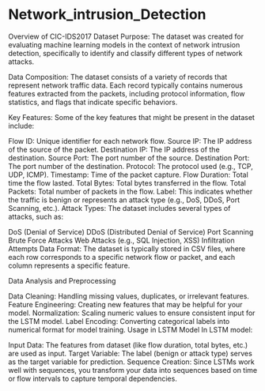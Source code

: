 # Network_intrusion_Detection
Overview of CIC-IDS2017 Dataset
Purpose: The dataset was created for evaluating machine learning models in the context of network intrusion detection, specifically to identify and classify different types of network attacks.

Data Composition: The dataset consists of a variety of records that represent network traffic data. Each record typically contains numerous features extracted from the packets, including protocol information, flow statistics, and flags that indicate specific behaviors.

Key Features: Some of the key features that might be present in the dataset include:

Flow ID: Unique identifier for each network flow.
Source IP: The IP address of the source of the packet.
Destination IP: The IP address of the destination.
Source Port: The port number of the source.
Destination Port: The port number of the destination.
Protocol: The protocol used (e.g., TCP, UDP, ICMP).
Timestamp: Time of the packet capture.
Flow Duration: Total time the flow lasted.
Total Bytes: Total bytes transferred in the flow.
Total Packets: Total number of packets in the flow.
Label: This indicates whether the traffic is benign or represents an attack type (e.g., DoS, DDoS, Port Scanning, etc.).
Attack Types: The dataset includes several types of attacks, such as:

DoS (Denial of Service)
DDoS (Distributed Denial of Service)
Port Scanning
Brute Force Attacks
Web Attacks (e.g., SQL Injection, XSS)
Infiltration Attempts
Data Format: The dataset is typically stored in CSV files, where each row corresponds to a specific network flow or packet, and each column represents a specific feature.

Data Analysis and Preprocessing

Data Cleaning: Handling missing values, duplicates, or irrelevant features.
Feature Engineering: Creating new features that may be helpful for your model.
Normalization: Scaling numeric values to ensure consistent input for the LSTM model.
Label Encoding: Converting categorical labels into numerical format for model training.
Usage in  LSTM Model
In LSTM model:

Input Data: The features from dataset (like flow duration, total bytes, etc.) are used as input.
Target Variable: The label (benign or attack type) serves as the target variable for prediction.
Sequence Creation: Since LSTMs work well with sequences, you transform your data into sequences based on time or flow intervals to capture temporal dependencies.
